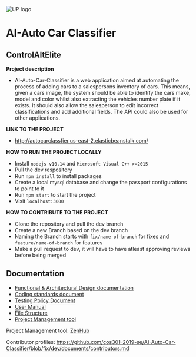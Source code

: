 <img src="https://cs.up.ac.za/static/images/headerUP.jpg" alt="UP logo">

# AI-Auto Car Classifier

## **ControlAltElite**


**Project description**
* AI-Auto-Car-Classifier is a web application aimed at automating the process of adding cars to a salespersons inventory of cars. This means, given a cars image, the system should be able to identify the cars make, model and color whilst also extracting the vehicles number plate if it exists. It should also allow the salesperson to edit incorrect classifications and add additional fields. The API could also be used for other applications.


**LINK TO THE PROJECT**
* http://autocarclassfier.us-east-2.elasticbeanstalk.com/


**HOW TO RUN THE PROJECT LOCALLY**
* Install `nodejs v10.14` and `Microsoft Visual C++ >=2015`
* Pull the dev respository 
* Run `npm install` to install packages
* Create a local mysql database and change the passport configurations to point to it
* Run `npm start` to start the project
* Visit `localhost:3000` 


**HOW TO CONTRIBUTE TO THE PROJECT**
* Clone the repository and pull the dev branch
* Create a new Branch based on the dev branch
* Naming the Branch starts with `fix/name-of-branch` for fixes and `feature/name-of-branch` for features
* Make a pull request to dev, it will have to have atleast approving reviews before being merged

## **Documentation**
- [Functional & Architectural Design documentation](https://github.com/cos301-2019-se/AI-Auto-Car-Classifier/blob/master/documents/SRS_DEMO4.pdf)
- [Coding standards document](https://github.com/cos301-2019-se/AI-Auto-Car-Classifier/blob/master/documents/Coding%20Standards.pdf)
- [Testing Policy Document](https://github.com/cos301-2019-se/AI-Auto-Car-Classifier/blob/master/documents/Testing_Policy_Demo4.pdf)
- [User Manual](https://github.com/cos301-2019-se/AI-Auto-Car-Classifier/blob/master/documents/User_Manual_Demo4.pdf)
- [File Structure](https://github.com/cos301-2019-se/AI-Auto-Car-Classifier/blob/master/documents/file%20strucuture/fileStrct.JPG)
- [Project Management tool](https://app.zenhub.com/workspaces/ctrl-alt-elite-5c897d6931ef025b44d6da8c/board?repos=175168303,179668152,182155839)

 Project Management tool: [ZenHub](https://app.zenhub.com/workspaces/cos-301-control-alt-elite-5d2cc8835119c359764862d4/board?repos=182155839)

Contributor profiles: https://github.com/cos301-2019-se/AI-Auto-Car-Classifier/blob/fix/dev/documents/contributors.md


